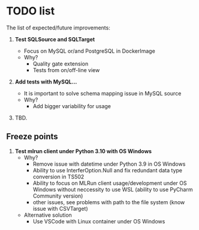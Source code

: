 # TODO list

The list of expected/future improvements:
 
 1. **Test SQLSource and SQLTarget**
    - Focus on MySQL or/and PostgreSQL in DockerImage
    - Why?
      - Quality gate extension
      - Tests from on/off-line view

 2. **Add tests with MySQL...**
    - It is important to solve schema mapping issue in MySQL source
    - Why?
      - Add bigger variability for usage

 4. TBD.
 
## Freeze points

 1. **Test mlrun client under Python 3.10 with OS Windows**
    - Why?
      - Remove issue with datetime under Python 3.9 in OS Windows
      - Ability to use InterferOption.Null and fix redundant data type conversion in TS502
      - Ability to focus on MLRun client usage/development under OS Windows without
      neccessity to use WSL (ability to use PyCharm Community version)
      - other issues, see problems with path to the file system (know issue with CSVTarget)
    - Alternative solution
      - Use VSCode with Linux container under OS Windows